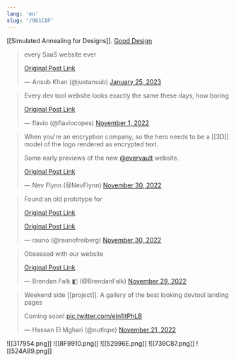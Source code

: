 ```yaml
---
lang: 'en'
slug: '/961C8F'
---
```


[[Simulated Annealing for Designs]]. [Good Design](https://shud.in/posts/good-design)

<blockquote class="twitter-tweet">

every SaaS website ever

[Original Post Link](https://t.co/zDllr8bAXf)

&mdash; Ansub Khan (@justansub) [January 25, 2023](https://twitter.com/justansub/status/1618322234275426304?ref_src=twsrc%5Etfw)

</blockquote>

<blockquote class="twitter-tweet">

Every dev tool website looks exactly the same these days, how boring

[Original Post Link](https://t.co/Sh0yjKl5s3)

&mdash; flavio (@flaviocopes) [November 1, 2022](https://twitter.com/flaviocopes/status/1587384199912501249?ref_src=twsrc%5Etfw)

</blockquote>

<blockquote class="twitter-tweet">

When you're an encryption company, so the hero needs to be a [[3D]] model of the logo rendered as encrypted text.

Some early previews of the new [@evervault](https://twitter.com/evervault?ref_src=twsrc%5Etfw) website.

[Original Post Link](https://t.co/Kx1nfb2ixE)

&mdash; Nev Flynn (@NevFlynn) [November 30, 2022](https://twitter.com/NevFlynn/status/1597963386628685829?ref_src=twsrc%5Etfw)

</blockquote>

<blockquote class="twitter-tweet">

Found an old prototype for

[Original Post Link](https://t.co/v5YN0mCnEx)

[Original Post Link](https://t.co/5gbQUBQ13c)

&mdash; rauno (@raunofreiberg) [November 30, 2022](https://twitter.com/raunofreiberg/status/1597943032187265024?ref_src=twsrc%5Etfw)

</blockquote>

<blockquote class="twitter-tweet">

Obsessed with our website

[Original Post Link](https://t.co/DKhAcubq1V)

&mdash; Brendan Falk ◧ (@BrendanFalk) [November 29, 2022](https://twitter.com/BrendanFalk/status/1597727837305569280?ref_src=twsrc%5Etfw)

</blockquote>

> Weekend side [[project]]. A gallery of the best looking devtool landing pages
>
> Coming soon! [pic.twitter.com/eIn1ItPhLB](https://t.co/eIn1ItPhLB)
>
> — Hassan El Mghari (@nutlope) [November 21, 2022](https://twitter.com/nutlope/status/1594494331507085312?ref_src=twsrc%5Etfw)

![[317954.png]]
![[8F9910.png]]
![[52996E.png]]
![[739C87.png]]
![[524A89.png]]

